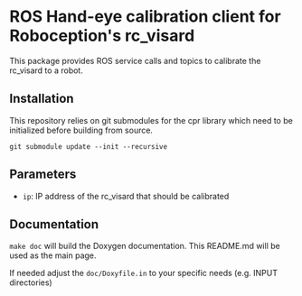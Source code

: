 ROS Hand-eye calibration client for Roboception's rc_visard
=========================================================

This package provides ROS service calls and topics to calibrate the rc_visard to a robot.

Installation
------------

This repository relies on git submodules for the cpr library which need to be initialized before building from source.
~~~
git submodule update --init --recursive
~~~

Parameters
----------

* `ip`: IP address of the rc_visard that should be calibrated

Documentation
-------------

`make doc` will build the Doxygen documentation.
This README.md will be used as the main page.

If needed adjust the `doc/Doxyfile.in` to your specific needs (e.g. INPUT directories)
